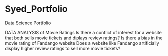# Syed_Portfolio
Data Science Portfolio

DATA ANALYSIS of Movie Ratings
Is there a conflict of interest for a website that both sells movie tickets and diplays review ratings?
Is there a bias in the movie rating of Fandango website
Does a website like Fandango artificially display higher review ratings to sell more movie tickets?
